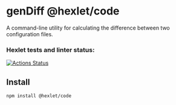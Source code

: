 # genDiff @hexlet/code
A command-line utility for calculating the difference between two configuration files.


### Hexlet tests and linter status:
[![Actions Status](https://github.com/SvetlanaPolunina/fullstack-javascript-project-46/actions/workflows/hexlet-check.yml/badge.svg)](https://github.com/SvetlanaPolunina/fullstack-javascript-project-46/actions)

## Install
```
npm install @hexlet/code
```
